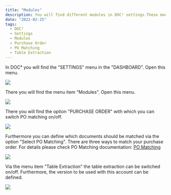 ```yaml
---
title: "Modules"
description: You will find different modules in DOC² settings.These modules are important if you like to deal with PO Matching and use the table extraction functionality. 
date: "2022-02-25"
tags:
  - DOC²
  - Settings
  - Modules
  - Purchase Order
  - PO Matching
  - Table Extraction
---
```


In DOC² you will find the "SETTINGS" menu in the "DASHBOARD". Open this menu.

![](/_images/doc2/image-44-1024x396.png)

There you will find the menu item "Modules". Open this menu.

![](/_images/doc2/image-45-1024x355.png)

There you will find the option "PURCHASE ORDER" with which you can switch PO matching on/off.

![](/_images/doc2/image-46.png)

Furthermore you can define which documents should be matched via the option "Select PO Matching". There are three ways to match your purchase order. For details please check PO Matching documentation: [PO Matching](/doc2/pomatching/po-matching/)  

![](/_images/doc2/image-47.png)

Via the menu item "Table Extraction" the table extraction can be switched on/off. Furthermore, the version to be used with this account can be defined.

![](/_images/doc2/image-48.png)
